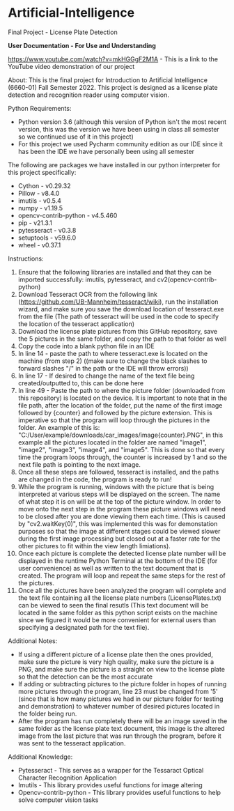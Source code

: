 # Artificial-Intelligence
Final Project - License Plate Detection

**User Documentation - For Use and Understanding** 

https://www.youtube.com/watch?v=mkHGGgF2M1A - This is a link to the YouTube video demonstration of our project


About:
This is the final project for Introduction to Artificial Intelligence (6660-01) Fall Semester 2022. This project is designed as a license plate detection and recognition reader using computer vision. 


Python Requirements:
* Python version 3.6 (although this version of Python isn't the most recent version, this was the version we have been using in class all semester so we continued use of it in this project)
* For this project we used Pycharm community edition as our IDE since it has been the IDE we have personally been using all semester


The following are packages we have installed in our python interpreter for this project specifically:
* Cython - v0.29.32
* Pillow - v8.4.0
* imutils - v0.5.4
* numpy - v1.19.5
* opencv-contrib-python - v4.5.460
* pip - v21.3.1
* pytesseract - v0.3.8
* setuptools - v59.6.0
* wheel - v0.37.1


Instructions:
1. Ensure that the following libraries are installed and that they can be imported successfully: imutils, pytesseract, and cv2(opencv-contrib-python)
2. Download Tesseract OCR from the following link (https://github.com/UB-Mannheim/tesseract/wiki), run the installation wizard, and make sure you save the download location of tesseract.exe from the file (The path of tesseract will be used in the code to specify the location of the tesseract application)
3. Download the license plate pictures from this GitHub repository, save the 5 pictures in the same folder, and copy the path to that folder as well
4. Copy the code into a blank python file in an IDE
5. In line 14 - paste the path to where tesseract.exe is located on the machine (from step 2) ((make sure to change the black slashes to forward slashes "/" in the path or the IDE will throw errors)) 
6. In line 17 - If desired to change the name of the text file being created/outputted to, this can be done here
7. In line 49 - Paste the path to where the picture folder (downloaded from this repository) is located on the device. It is important to note that in the file path, after the location of the folder, put the name of the first image followed by {counter} and followed by the picture extension. This is imperative so that the program will loop through the pictures in the folder. An example of this is: "C:/User/example/downloads/car_images/image{counter}.PNG", in this example all the pictures located in the folder are named "image1", "image2", "image3", "image4", and "image5". This is done so that every time the program loops through, the counter is increased by 1 and so the next file path is pointing to the next image.
8. Once all these steps are followed, tesseract is installed, and the paths are changed in the code, the program is ready to run!
9. While the program is running, windows with the picture that is being interpreted at various steps will be displayed on the screen. The name of what step it is on will be at the top of the picture window. In order to move onto the next step in the program these picture windows will need to be closed after you are done viewing them each time. (This is caused by "cv2.waitKey(0)", this was implemented this was for demonstation purposes so that the image at different stages could be viewed slower during the first image processing but closed out at a faster rate for the other pictures to fit within the view length limiations).
10. Once each picture is complete the detected license plate number will be displayed in the runtime Python Terminal at the bottom of the IDE (for user convenience) as well as written to the text document that is created. The program will loop and repeat the same steps for the rest of the pictures.
11. Once all the pictures have been analyzed the program will complete and the text file containing all the license plate numbers (LicensePlates.txt) can be viewed to seen the final resutls (This text document will be located in the same folder as this python script exists on the machine since we figured it would be more convenient for external users than specifying a designated path for the text file). 


Additional Notes:
* If using a different picture of a license plate then the ones provided, make sure the picture is very high quality, make sure the picture is a PNG, and make sure the picture is a straight on view to the license plate so that the detection can be the most accurate
* If adding or subtracting pictures to the picture folder in hopes of running more pictures through the program, line 23 must be changed from '5' (since that is how many pictures we had in our picture folder for testing and demonstration) to whatever number of desired pictures located in the folder being run.
* After the program has run completely there will be an image saved in the same folder as the license plate text document, this image is the altered image from the last picture that was run through the program, before it was sent to the tesseract application.

Additional Knowledge:
* Pytesseract - This serves as a wrapper for the Tessaract Optical Character Recognition Application
* Imutils - This library provides useful functions for image altering
* Opencv-contrib-python - This library provides useful functions to help solve computer vision tasks
